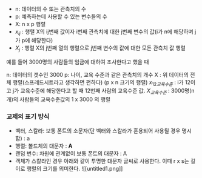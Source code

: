 * n: 데이터의 수 또는 관측치의 수
*  p: 예측하는데 사용할 수 있는 변수들의 수
*  X: n x p 행렬
*  $x_{ij}$ : 행렬 X의 ij번째 값이자 i번째 관측치에 대한 j번째 변수의 값(i가 n에 해당하며 j가 p에 해당한다)
* $X_j$ : 행렬 X의 j번째 열의 행렬으로 j번째 변수의 값에 대한 모든 관측치 값 행렬

예를 들어 3000명의 사람들의 임금에 대하여 조사한다고 했을 때 

n: 데이터의 갯수인 3000
p: 나이, 교육 수준과 같은 관측치의 개수
X : 위 데이터의 전체 행렬(스프레드시트라고 생각하면 편하다) (p x n 크기의 행렬)
$x_{12교육수준}$ : i가 12이고 j가 교육수준에 해당한다고 할 때 12번째 사람의 교육수준 값.
$X_{교육수준}$ : 3000명(n개)의 사람들의 교육수준값의 1 x 3000 의 행렬


### 교제의 표기 방식

* 벡터, 스칼라: 보통 폰트의 소문자(단 벡터와 스칼라가 혼용되어 사용될 경우 명시함) : a
* 행렬: 볼드체의 대문자 : **A**
* 랜덤 변수: 차원에 관계없이 보통 폰트의 대문자 : A
* 객체가 스칼라인 경우 아래와 같이 투명한 대문자 글씨로 사용한다. 이때 r x s는 길이로 행렬의 크기를 의미한다.
![[untitled1.png]]